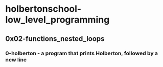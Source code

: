 # holbertonschool-low_level_programming
## 0x02-functions_nested_loops
### 0-holberton - a program that prints Holberton, followed by a new line
